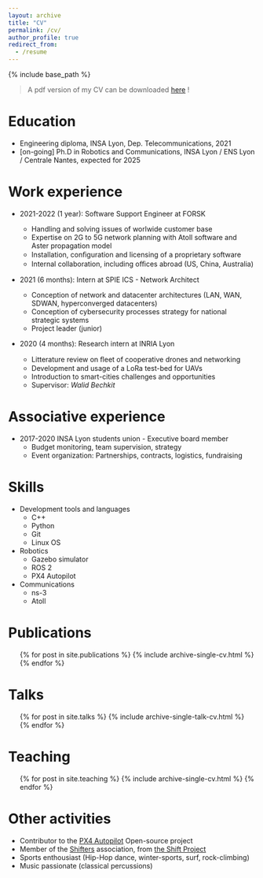 ```yaml
---
layout: archive
title: "CV"
permalink: /cv/
author_profile: true
redirect_from:
  - /resume
---
```


{% include base_path %}

> A pdf version of my CV can be downloaded [here](https://theotimebalaguer.github.io/files/CV_20231211.pdf) !


Education
======
* Engineering diploma, INSA Lyon, Dep. Telecommunications, 2021
* [on-going] Ph.D in Robotics and Communications, INSA Lyon / ENS Lyon / Centrale Nantes, expected for 2025

Work experience
======
* 2021-2022 (1 year): Software Support Engineer at FORSK
  * Handling and solving issues of worlwide customer base
  * Expertise on 2G to 5G network planning with Atoll software and Aster propagation
model
  * Installation, conﬁguration and licensing of a proprietary software
  * Internal collaboration, including oﬃces abroad (US, China, Australia)

* 2021 (6 months): Intern at SPIE ICS - Network Architect
  * Conception of network and datacenter architectures (LAN, WAN, SDWAN,
hyperconverged datacenters)
  * Conception of cybersecurity processes strategy for national strategic systems
  * Project leader (junior)

* 2020 (4 months): Research intern at INRIA Lyon
  * Litterature review on ﬂeet of cooperative drones and networking
  * Development and usage of a LoRa test-bed for UAVs
  * Introduction to smart-cities challenges and opportunities
  * Supervisor: *Walid Bechkit*

Associative experience
======
* 2017-2020 INSA Lyon students union - Executive board member
  * Budget monitoring, team supervision, strategy
  * Event organization: Partnerships, contracts, logistics, fundraising
  
Skills
======
* Development tools and languages
  * C++
  * Python
  * Git
  * Linux OS
* Robotics
  * Gazebo simulator
  * ROS 2
  * PX4 Autopilot
* Communications
  * ns-3
  * Atoll

Publications
======
  <ul>{% for post in site.publications %}
    {% include archive-single-cv.html %}
  {% endfor %}</ul>
  
Talks
======
  <ul>{% for post in site.talks %}
    {% include archive-single-talk-cv.html %}
  {% endfor %}</ul>
  
Teaching
======
  <ul>{% for post in site.teaching %}
    {% include archive-single-cv.html %}
  {% endfor %}</ul>
  
Other activities
======
* Contributor to the [PX4 Autopilot](https://github.com/PX4/PX4-Autopilot) Open-source project
* Member of the [Shifters](https://www.theshifters.org/) association, from [the Shift Project](https://theshiftproject.org/en/home/)
* Sports enthousiast (Hip-Hop dance, winter-sports, surf, rock-climbing)
* Music passionate (classical percussions)
